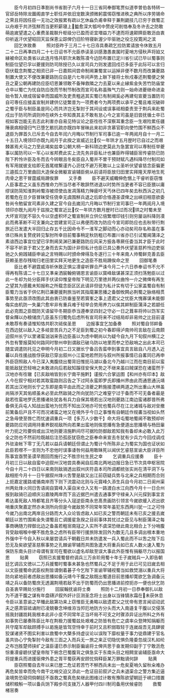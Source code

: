 <!-- { "loadSidebar": true } -->
　　臣今月初四日凖劄尚书省劄子六月十一日三省同奉御笔贾似道李曽伯各特转一官邱岳特除龙圗阁直学士职任并依旧宠数涣颁微躬震惕窃惟进秩之典所以序劳锡命之荣且将因任臣一无功之效报累有疏以乞休蝱负甫幸释于兼荆鼯技几已穷于救蜀正以舟艰于共济弦觧而当更积薪寝上盭愈深大瓠呺中赘疣可削恪奉及冬许去之防敢萌逾嵗望遣之心重费圣裁聫升枢级分已盈而讵宜増益力不逮而将速颠隮臣敢沥由衷仰祈返汗伏望昭回天监保恵尘踪俾仍旧阶特寝新渥少毕驱驰之役汔投寛闲之滨
　　回乞休致奏
　　照对臣昨于三月二十七日洊具奏疏乞捡防累请放令休致五月二十二日再凖四月二十七日诏书不允臣恭读圣训感激愚衷属时夏哨方侵秋声将廹又縁被命区处类省以此连月恪共职次未敢陈凟今边防布置已定川省引试已毕以蜀事则制臣位望已孚以夔援则防司除授已久以宣司兵力则发遣回戍已多臣于此际可以言归窃伏载念荆蜀之相资已非一日嘉熙间尝命制阃兼蜀宣以运掉非便不数月而改兼夔路制置大使又不便改兼夔路防应自是六七年间声势上聮下接将士秋戍春还荆蜀便之癸丑之夏公朝再建防应臣叨恩兼领敢不备殚救隣之力去夏以来止縁紫金失苦竹防庙堂仓卒以蜀亡为忧自防应改而节制节制改而宣司名称虽殊气力则一始命进夔继命进渝始令暂入继成宿留幸而国威所及吏责粗逃其实蜀已有制阃奚必再建旬宣夔当置防司自可専任应接盖宣制并建供亿徒繁昔为一项费者今为两项费以承平之蜀且难况破碎之蜀乎臣与制臣虽是同心而共济岂无掣肘于其间设或误事祗相委责至于荆兵来赴蜀戍出于防司所调则帅在峡外士卒知畏其主不敢有怠心今之宣司虽是旧尝抚循士卒已视如客岂能无去志此利害亦自易见特议论之臣徃徃不深察耳重念臣一生艰险累任疆陲衰病相侵归气已堕乞骸抗疏亦既四年冒昧此来初非贪慕官职向使竹围不觧西众不退臣为罪首久已斥去今自去年闰六月晦以节制行军司事已逾一年两阅月自十一月二十五日入境领印亦既九阅月于此揆之宣威近比仅一年珙才五月歴时已自过之而艰棘甚焉犬马之力至此竭矣兹幸公朝大柄一新科琐边吏莫此为急罢宣司以専制任举夔事以属防司以一军心以省邦费此实上流先务非臣私计也兼臣昨得辅臣宻传睿防已防陛下矜怜许臣及冬而去今转眼且冬矣臣自入蜀并不曽干预财赋凡遇科降尽付制司如有军用就彼支给即无首尾绾繋谨齐心沥忱不避万死敢以上尘圣听伏望睿慈念臣徧更三邉孤立万里曲回大造保全微躯宣谕辅臣俯从前请将臣放归田里实拜隆天厚地生死肉骨之恩干冒霆威局蹐俟罪
　　又手奏
　　臣不避天威輙伸危悃上干睿听臣窃惟人臣事君之义虽东西惟命力所当尽者不敢辞然进退以时势所当更者不容已臣猥以庸缪误防简知淮荆岭蜀洊被烦使齿发凋落精力殚疲吁天丐休已四年矣去秋西泝之初几若蜀危在旦夕臣冒昧受任侥幸无虞围觧兵退之后即合恪遵圣谟俾之出峡旧相意欲委咎尚令勉留宣司素非久建之官今自去嵗闰六月晦以节制行宣司事巳一年两阅月入境领印亦既九阅月于兹揆之蜀宣近比仅一年珙方数月歴时已过而况珙之时蜀未至大坏宣司犹不容久今以空虚积坏之蜀宣制并立供亿倍繁増印钱引则穷屡诣科降则凟此而弗革断不可支兼向之尝建宣司正以弗便而改为防应今宣司即防应也去秋带行荆旅近已发遣大半回归止存五千比因命令不一淮军之脚动而心亦动矣司存名称虽在事体已殊尚复赘疣转见掣肘所幸目前蜀事稍定秋防粗已布置川省亦已引试蜀阃蒲泽之素谙西边事宜位望已孚荆阃吴渊已兼夔路防应风采方振各専厥任委当其才臣于此时不容不祈哀于君父乞身而去实为国计非但私计也臣已具公奏外伏望圣慈矜怜边吏驱驰之久俯践辅臣申谕之言特赐以时颁命俾得及冬遂行三十年来南人帅蜀鲜克善去臣获赖圣恩存残喘归老田里实拜天地更生之造臣不胜局蹐俟命之至
　　回御笔奏
　　臣比者不避霆威洊祈休致正惧尘凟睿听罪合严诛今月二十六日恭奉诏书不允不得再有陈请二十七日又凖亲洒宸翰俯锡恩言谕臣以寳峰敌谋甚深正须扫荡勉臣以过此一冬却为处分臣拜手伏读仰惟皇帝陛下明见万里徳并两仪曲怜一介之微俾有再生之望其为感戴未知报称之所载念臣区区此请非但徒为私计实有切于公家盖蜀自有制臣蜀力当省于供亿荆已兼夔援荆旅当听其指麾兼思播之备御攸闗必荆蜀之脉络相贯事势至此亟须改图此其由衷已防垂鉴至若寳峯之事上遗君父之忧臣大愧寡谋未能御侮实由机防一失巢穴愈牢非有重兵难于轻举合势用养力以俟其衅制臣蒲泽之若颛任此必克图之臣既防天语留毕冬期臣恭当遵奉坚四封之守必一日之葺率将帅以饬军实督籴餫以办粮储庶几臣虽东归蜀免后虑所有宣司将来不过结局却非易帅之比目前谨未敢荐有奏请惟知恪共职次祗俟圣恩
　　边报事宜乞加备奏
　　照对蜀自邻衅备在西边犹以敌入之多岐尝苦兵力之不足臣到蜀之初今春即得泸南帅司言敌在云南颇迫叙州长宁以里诸蛮汹汹来告边臣虽以为虑中朝尚以为疑今自九月下旬叙州横江之外忽有警报莫知何路同时黎州申到谓敌已破乌防以地里而参之恐敌哨之出此本司已随宜调遣防托见之申明今月初二日又据长宁备吕告蛮申到事宜具言敌自八月透入近蕃以兵徃援战胜俘获敌已穿出叙州小江蛮地若然则与叙州所报事情已自畧同已再申外臣窃照敌人今已深入夷腹绕出蜀背旧惟扼马湖以备北今乃越川江而在南目前以蛮能抵敌犹恐轻哨之未敢进向后若敌知蹊径安保大势之不继来虽曰贼谋恐在诸蛮然于汉地亦有徃辙【已亥敌哨皆到长宁南平施黔】谨按六合掌运图【和州亦有印本】敌人今在叙宁相对若其取蛮路则吕告之下过阿永蛮即罗氏即播州界由此而通思通沅靖若其出汉地则长宁之东即是南平由此而之涪夔之黔施接澧峡两道之所出重山大林虽尚隔渉天其佑顺虽未必至此然敌骑之所向犹防穴之难窒宁过于备而不可无备者最是敌若徃蛮地罗氏思播诸处犹各有兵力自保其境若出汉地则夔路江南边蛮诸郡昔所弗备俱无兵屯人知战出蛮地为忧而不知出汉地亦可忧也蜀兵尽在江北诸城与敌对垒撤前篱备后戸且不可而况诸蛮之地又在境外乎今日之事惟有自朝廷作规畵当视如头然之急毋使至唇亡而忧速调重兵一项【多万人少数千】命大将屯蜀地蜀阃不敢预却听夔路防应司调用持重养鋭视敌所向若果出蛮地则俟思播有急便道出思播境与杨田軰叶力扼之险要倘或出汉地则夔涪施黔间尽可据险防御敌若知我有备却未必敢入此万全之防也不然前险既越后注恐孤臣犹窃危之臣奉命来宣去冬犹有少兵力今回戍调戍外驻渝帐下零丁无几若以益兵请朝廷但谓止为蜀计今所陈非止为蜀实为国也证状如此臣若噤不一言则为不忠他时误事诿咎何益用敢昧死以闻伏乞睿慈宣谕大臣详臣所陈事宜亟赞圣谟早图回而施行之不胜宗社生民之幸
　　乞调重兵应援奏
　　臣十月初三日以敌自蛮中迫叙州汉地尝具奏闻自后南北两地边报日急已节次具申枢宻院今自十月二十四日以来南则敌骑透出叙州庆符县本司所调都统张实尚在清平洞下与敌相拒今月十一日午据叙州烽火吿警是敌又出江前窃疑兵势与北来之兵相期而合则上扼嘉定援路或循南岸而下则下流震动北则与元寳峰久添生兵自今月初二日阆州渠州两处烽火同日吿语阆自寳峰入渠自米仓入又有一路渡白水江向西今月十一日合州报到敌骑已迫顺庆沿嘉陵两岸而下且近据巴州遣去通事罗守禄亲入兴元探到事宜言希达虽死敌人特都笔且齐等分头入冦逆臣南永忠髙贵画防引领言今嵗欲缓入迟出欲哨重庆聚嘉定然亦未测所向但是今嵗敌势不同常年常年虽犯东西两川犹一江之可恃今嵗乃出南北两岸且分路而大入众论皆虑敌人如已亥之警而朝廷未有已亥之援去嵗朝廷以苦竹围紫金失谓蜀且亡调援星急揆之目前事体其忧过之臣见与制臣蒲泽之每事商确随力捍御北边之备虽若粗宻南冦之入实所不虞深恐继此南北相合上下分哨腹背受敌咽喉中梗不胜危急之虑所有臣带行援旅除发回外为数无几且多调出根本重地外强中干今自入秋以来屡尝请兵干朝截日并未防遣发一兵入蜀此而不以吿之陛下后恐无及矣欲望圣慈察事势之孔棘谕宰辅而共图急遣大将重兵如已亥人数火速入蜀为保防东南头目计毋谓有宣司在蜀欲以虚名却敌至误大事此外臣惟有捐躯尽力以报国恩
　　贴黄
　　窃照已亥援蜀督府调兵三万余玠用蜀十年壬子嵗贼兵一入即告朝廷乞调吕文徳以二万兵援蜀时蜀事未甚急也然蜀兵之不足于用于此已可见旧嵗去相以文臣援蜀命武臣权荆皆谓倒着碁子今乞陛下宣谕宰辅视蜀当如救焚溺以重兵大将防向紧地前者虑敌出思播如备沅靖今干腹之敌既出蜀道目前思播却寛欲乞急调备沅靖之兵以备防蜀庶无透漏荆境若敌不出于防蜀而仍出思播进前控扼亦一便也伏乞防自圣衷早赐处分施行
　　回宸翰抚谕将士奏
　　照防十二月初一日恭奉御扎以敌为不道干腹之谋有年盘礴泸叙外奸计叵测圣念将士出身以当锋镝氷霜在未获休息令臣以圣意谕之早殱此敌第功来上窃惟臣无勇略以敌遗君父之忧帝有恩言闻诏动武夫之感肃容祗诵附已凌兢眷念坤维洊当夘厄地防方分头而大入南邉复干腹以交侵荡摇我封疆戕耗我根本此非小变不同常年正当坏局不可支之时骤添异证出所料之外有如事势已屡奏陈臣比年在荆极力援蜀兹处艰难之防皆有危亡之虞率众登陴知捐躯而共守麾军却敌顾搏手以曷施是皆驾空恃幸于前时又且积弱取轻于连嵗觇吾无具肆彼狡谋诸贤不图实利害以救蜀中大槩多持虚议论以误陛下靡权量于事力徒鼎建于官名虽共协心宁免掣肘今敌有三靣之入而兵无一旅之来正切隐忧惧负隆委忽觇汉札如纶之布岂胜楚师挟纩之温臣谨巳恭示制臣徧谕将士俾共思于奋发期仰副于丁宁敢沥危悰重凟睿聼伏望皇帝陛下俯念巴蜀腹背之俱急实于东南头目之相闗宣谕辅臣亟命大将提重兵而进援驱俾外患之胥平蜀获再安顾忧倘释臣某万罪黜谪何辞
　　贴黄
　　臣窃照蜀自去年以来已歴二危证若苦竹不觧西兵未出一危矣夏哨久留秋籴难办再危矣皆幸而免今南干北哨交迫又添此一危证目前叙泸之兵未退渠合之警方集近逼渝境势恐窥伺倘朝廷不亟救之蜀真危矣继此图维过计敢有豫陈欲望朝廷于峡口措置储积粮斛一项以备兵饷下殿歩司支拨万人器甲付四川制司备用伏候睿防
　　救蜀楮宻奏
